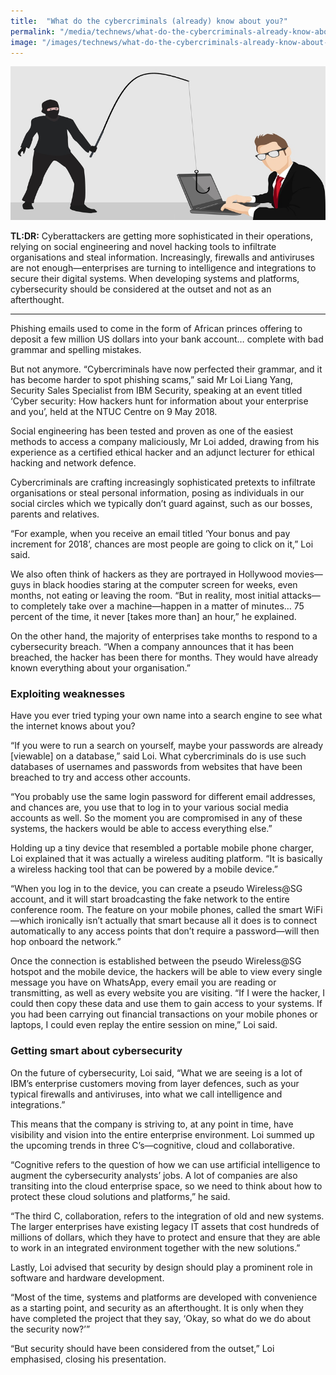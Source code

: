 ```yaml
---
title:  "What do the cybercriminals (already) know about you?"
permalink: "/media/technews/what-do-the-cybercriminals-already-know-about-you"
image: "/images/technews/what-do-the-cybercriminals-already-know-about-you-part-1.png"
---
```


![What do the cybercriminals (already) know about you?](/images/technews/what-do-the-cybercriminals-already-know-about-you-part-1.png)

**TL:DR:** Cyberattackers are getting more sophisticated in their operations, relying on social engineering and novel hacking tools to infiltrate organisations and steal information. Increasingly, firewalls and antiviruses are not enough—enterprises are turning to intelligence and integrations to secure their digital systems. When developing systems and platforms, cybersecurity should be considered at the outset and not as an afterthought.

---

Phishing emails used to come in the form of African princes offering to deposit a few million US dollars into your bank account… complete with bad grammar and spelling mistakes. 

But not anymore. “Cybercriminals have now perfected their grammar, and it has become harder to spot phishing scams,” said Mr Loi Liang Yang, Security Sales Specialist from IBM Security, speaking at an event titled ‘Cyber security: How hackers hunt for information about your enterprise and you’, held at the NTUC Centre on 9 May 2018.

Social engineering has been tested and proven as one of the easiest methods to access a company maliciously, Mr Loi added, drawing from his experience as a certified ethical hacker and an adjunct lecturer for ethical hacking and network defence. 

Cybercriminals are crafting increasingly sophisticated pretexts to infiltrate organisations or steal personal information, posing as individuals in our social circles which we typically don’t guard against, such as our bosses, parents and relatives. 

“For example, when you receive an email titled ‘Your bonus and pay increment for 2018’, chances are most people are going to click on it,” Loi said. 

We also often think of hackers as they are portrayed in Hollywood movies—guys in black hoodies staring at the computer screen for weeks, even months, not eating or leaving the room. “But in reality, most initial attacks—to completely take over a machine—happen in a matter of minutes… 75 percent of the time, it never [takes more than] an hour,” he explained. 

On the other hand, the majority of enterprises take months to respond to a cybersecurity breach. “When a company announces that it has been breached, the hacker has been there for months. They would have already known everything about your organisation.”
 
### **Exploiting weaknesses**
Have you ever tried typing your own name into a search engine to see what the internet knows about you? 

“If you were to run a search on yourself, maybe your passwords are already [viewable] on a database,” said Loi. What cybercriminals do is use such databases of usernames and passwords from websites that have been breached to try and access other accounts. 

“You probably use the same login password for different email addresses, and chances are, you use that to log in to your various social media accounts as well. So the moment you are compromised in any of these systems, the hackers would be able to access everything else.” 

Holding up a tiny device that resembled a portable mobile phone charger, Loi explained that it was actually a wireless auditing platform. “It is basically a wireless hacking tool that can be powered by a mobile device.” 

“When you log in to the device, you can create a pseudo Wireless@SG account, and it will start broadcasting the fake network to the entire conference room. The feature on your mobile phones, called the smart WiFi—which ironically isn’t actually that smart because all it does is to connect automatically to any access points that don’t require a password—will then hop onboard the network.” 

Once the connection is established between the pseudo Wireless@SG hotspot and the mobile device, the hackers will be able to view every single message you have on WhatsApp, every email you are reading or transmitting, as well as every website you are visiting. “If I were the hacker, I could then copy these data and use them to gain access to your systems. If you had been carrying out financial transactions on your mobile phones or laptops, I could even replay the entire session on mine,” Loi said. 

### **Getting smart about cybersecurity**
On the future of cybersecurity, Loi said, “What we are seeing is a lot of IBM’s enterprise customers moving from layer defences, such as your typical firewalls and antiviruses, into what we call intelligence and integrations.” 

This means that the company is striving to, at any point in time, have visibility and vision into the entire enterprise environment. Loi summed up the upcoming trends in three C’s—cognitive, cloud and collaborative. 

“Cognitive refers to the question of how we can use artificial intelligence to augment the cybersecurity analysts’ jobs. A lot of companies are also transiting into the cloud enterprise space, so we need to think about how to protect these cloud solutions and platforms,” he said.

“The third C, collaboration, refers to the integration of old and new systems. The larger enterprises have existing legacy IT assets that cost hundreds of millions of dollars, which they have to protect and ensure that they are able to work in an integrated environment together with the new solutions.”

Lastly, Loi advised that security by design should play a prominent role in software and hardware development. 

“Most of the time, systems and platforms are developed with convenience as a starting point, and security as an afterthought. It is only when they have completed the project that they say, ‘Okay, so what do we do about the security now?’”

“But security should have been considered from the outset,” Loi emphasised, closing his presentation.
